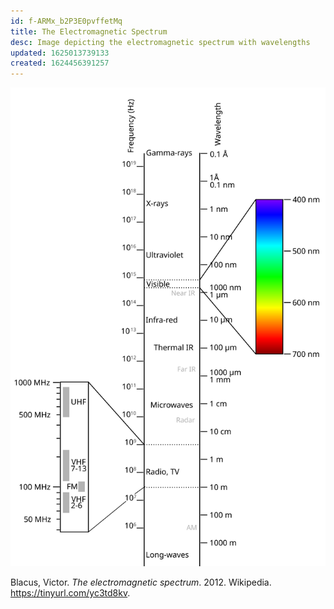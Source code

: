 ```yaml
---
id: f-ARMx_b2P3E0pvffetMq
title: The Electromagnetic Spectrum
desc: Image depicting the electromagnetic spectrum with wavelengths
updated: 1625013739133
created: 1624456391257
---
```



![Electromagnetic spectrum](/assets/images/color-electromagnetic-spectrum.svg)
<figcaption>
Blacus,  Victor. <i>The electromagnetic spectrum</i>. 2012. Wikipedia. <a href="https://tinyurl.com/yc3td8kv">https://tinyurl.com/yc3td8kv</a>.
</figcaption>
